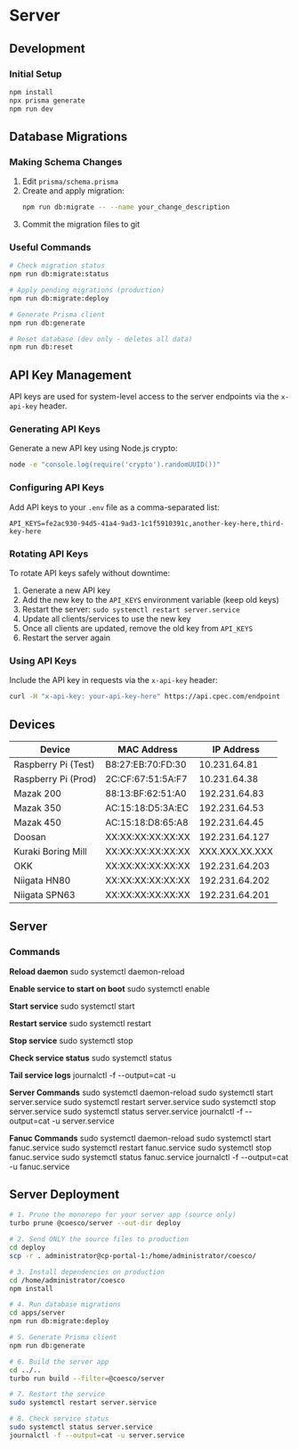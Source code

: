 # Server

## Development

### Initial Setup

```bash
npm install
npx prisma generate
npm run dev
```

## Database Migrations

### Making Schema Changes

1. Edit `prisma/schema.prisma`
2. Create and apply migration:
   ```bash
   npm run db:migrate -- --name your_change_description
   ```
3. Commit the migration files to git

### Useful Commands

```bash
# Check migration status
npm run db:migrate:status

# Apply pending migrations (production)
npm run db:migrate:deploy

# Generate Prisma client
npm run db:generate

# Reset database (dev only - deletes all data)
npm run db:reset
```

## API Key Management

API keys are used for system-level access to the server endpoints via the `x-api-key` header.

### Generating API Keys

Generate a new API key using Node.js crypto:

```bash
node -e "console.log(require('crypto').randomUUID())"
```

### Configuring API Keys

Add API keys to your `.env` file as a comma-separated list:

```env
API_KEYS=fe2ac930-94d5-41a4-9ad3-1c1f5910391c,another-key-here,third-key-here
```

### Rotating API Keys

To rotate API keys safely without downtime:

1. Generate a new API key
2. Add the new key to the `API_KEYS` environment variable (keep old keys)
3. Restart the server: `sudo systemctl restart server.service`
4. Update all clients/services to use the new key
5. Once all clients are updated, remove the old key from `API_KEYS`
6. Restart the server again

### Using API Keys

Include the API key in requests via the `x-api-key` header:

```bash
curl -H "x-api-key: your-api-key-here" https://api.cpec.com/endpoint
```

## Devices

| Device                 | MAC Address         | IP Address       |
|------------------------|---------------------|------------------|
| Raspberry Pi (Test)    | B8:27:EB:70:FD:30   | 10.231.64.81     |
| Raspberry Pi (Prod)    | 2C:CF:67:51:5A:F7   | 10.231.64.38     |
| Mazak 200              | 88:13:BF:62:51:A0   | 192.231.64.83    |
| Mazak 350              | AC:15:18:D5:3A:EC   | 192.231.64.53    |
| Mazak 450              | AC:15:18:D8:65:A8   | 192.231.64.45    |
| Doosan                 | XX:XX:XX:XX:XX:XX   | 192.231.64.127   |
| Kuraki Boring Mill     | XX:XX:XX:XX:XX:XX   | XXX.XXX.XX.XXX   |
| OKK                    | XX:XX:XX:XX:XX:XX   | 192.231.64.203   |
| Niigata HN80           | XX:XX:XX:XX:XX:XX   | 192.231.64.202   |
| Niigata SPN63          | XX:XX:XX:XX:XX:XX   | 192.231.64.201   |

## Server

### Commands

**Reload daemon**
sudo systemctl daemon-reload

**Enable service to start on boot**
sudo systemctl enable <service-file>

**Start service**
sudo systemctl start <service-file>

**Restart service**
sudo systemctl restart <service-file>

**Stop service**
sudo systemctl stop <service-file>

**Check service status**
sudo systemctl status <service-file>

**Tail service logs**
journalctl -f --output=cat -u <service-file>

**Server Commands**
sudo systemctl daemon-reload
sudo systemctl start server.service
sudo systemctl restart server.service
sudo systemctl stop server.service
sudo systemctl status server.service
journalctl -f --output=cat -u server.service

**Fanuc Commands**
sudo systemctl daemon-reload
sudo systemctl start fanuc.service
sudo systemctl restart fanuc.service
sudo systemctl stop fanuc.service
sudo systemctl status fanuc.service
journalctl -f --output=cat -u fanuc.service

## Server Deployment

```bash
# 1. Prune the monorepo for your server app (source only)
turbo prune @coesco/server --out-dir deploy

# 2. Send ONLY the source files to production
cd deploy
scp -r . administrator@cp-portal-1:/home/administrator/coesco/

# 3. Install dependencies on production
cd /home/administrator/coesco
npm install

# 4. Run database migrations
cd apps/server
npm run db:migrate:deploy

# 5. Generate Prisma client
npm run db:generate

# 6. Build the server app
cd ../..
turbo run build --filter=@coesco/server

# 7. Restart the service
sudo systemctl restart server.service

# 8. Check service status
sudo systemctl status server.service
journalctl -f --output=cat -u server.service
```
